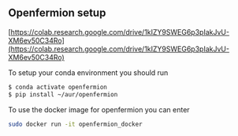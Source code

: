 
## Openfermion setup

[https://colab.research.google.com/drive/1kIZY9SWEG6p3pIakJvU-XM6ev50C34Ro](https://colab.research.google.com/drive/1kIZY9SWEG6p3pIakJvU-XM6ev50C34Ro)

To setup your conda environment you should run

```bash
$ conda activate openfermion
$ pip install ~/aur/openfermion
```

To use the docker image for openfermion you can enter
```bash
sudo docker run -it openfermion_docker
```
